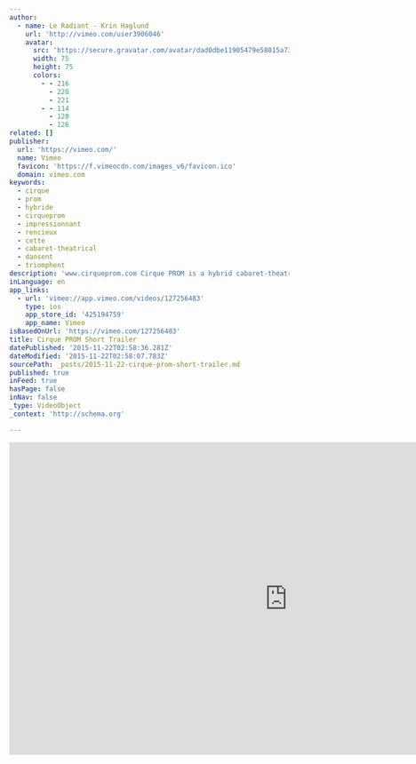 ```yaml
---
author:
  - name: Le Radiant - Krin Haglund
    url: 'http://vimeo.com/user3906046'
    avatar:
      src: 'https://secure.gravatar.com/avatar/dad0dbe11905479e58015a738bb7ec06?d=https%3A%2F%2Fi.vimeocdn.com%2Fportrait%2Fdefault-gray_75x75.png&s=75'
      width: 75
      height: 75
      colors:
        - - 216
          - 220
          - 221
        - - 114
          - 120
          - 126
related: []
publisher:
  url: 'https://vimeo.com/'
  name: Vimeo
  favicon: 'https://f.vimeocdn.com/images_v6/favicon.ico'
  domain: vimeo.com
keywords:
  - cirque
  - prom
  - hybride
  - cirqueprom
  - impressionnant
  - rencieux
  - cette
  - cabaret-theatrical
  - dansent
  - triomphent
description: 'www.cirqueprom.com Cirque PROM is a hybrid cabaret-theatrical circus show that takes the audience back to their teenage years, to the graduation ball. This time the underdogs triumph, the wallflowers win, jugglers break hearts and acrobats rule! Irreverent, nostalgic, impressive, and emotionally touching.'
inLanguage: en
app_links:
  - url: 'vimeo://app.vimeo.com/videos/127256483'
    type: ios
    app_store_id: '425194759'
    app_name: Vimeo
isBasedOnUrl: 'https://vimeo.com/127256483'
title: Cirque PROM Short Trailer
datePublished: '2015-11-22T02:58:36.281Z'
dateModified: '2015-11-22T02:58:07.783Z'
sourcePath: _posts/2015-11-22-cirque-prom-short-trailer.md
published: true
inFeed: true
hasPage: false
inNav: false
_type: VideoObject
_context: 'http://schema.org'

---
```

<iframe src="https://cdn.embedly.com/widgets/media.html?src=https%3A%2F%2Fplayer.vimeo.com%2Fvideo%2F127256483&amp;url=https%3A%2F%2Fvimeo.com%2F127256483&amp;image=http%3A%2F%2Fi.vimeocdn.com%2Fvideo%2F517975876_1280.jpg&amp;key=b7d04c9b404c499eba89ee7072e1c4f7&amp;type=text%2Fhtml&amp;schema=vimeo" width="1000" height="563" scrolling="no" frameborder="0" allowfullscreen="allowfullscreen" style=""></iframe>
